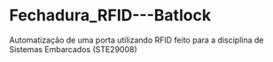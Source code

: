 # Fechadura_RFID---Batlock
Automatização de uma porta utilizando RFID feito para a disciplina de Sistemas Embarcados (STE29008)
